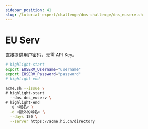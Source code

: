 ```yaml
---
sidebar_position: 41
slug: /tutorial-expert/challenge/dns-challenge/dns_euserv.sh
---
```


# EU Serv

直接提供用户密码，无需 API Key。

```bash
# highlight-start
export EUSERV_Username="username"
export EUSERV_Password="password"
# highlight-end

acme.sh --issue \
# highlight-start
  --dns dns_euserv \
# highlight-end
  -d <域名> \
  -d <额外的域名> \
  --days 150 \
  --server https://acme.hi.cn/directory
```

